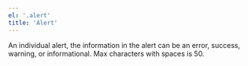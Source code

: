 ```yaml
---
el: '.alert'
title: 'Alert'
---
```

An individual alert, the information in the alert can be an error, success, warning, or informational. Max characters with spaces is 50.